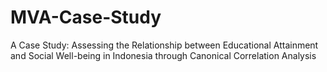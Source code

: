 # MVA-Case-Study
A Case Study: Assessing the Relationship between Educational Attainment and Social Well-being in Indonesia through Canonical Correlation Analysis
